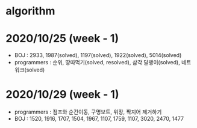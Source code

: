# algorithm
# 2020/10/25 (week - 1)
  - BOJ : 2933, 1987(solved), 1197(solved), 1922(solved), 5014(solved)
  - programmers : 순위, 땅따먹기(solved, resolved), 삼각 달팽이(solved), 네트워크(solved)

# 2020/10/29 (week - 1)
  - programmers : 점프와 순간이동, 구명보트, 위장, 짝지어 제거하기
  - BOJ : 1520, 1916, 1707, 1504, 1967, 1107, 1759, 1107, 3020, 2470, 1477
